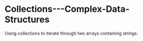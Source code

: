 # Collections---Complex-Data-Structures
Using collections to iterate through two arrays containing strings.
